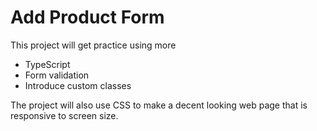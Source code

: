 # Add Product Form

This project will get practice using more 
- TypeScript
- Form validation
- Introduce custom classes


The project will also use CSS to 
make a decent looking web page
that is responsive to screen size.